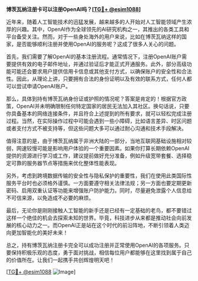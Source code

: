 **博茨瓦纳注册卡可以注册OpenAI吗？[[TG💪+ @esim1088](https://t.me/s/esim1088)]**

近年来，随着人工智能技术的迅猛发展，越来越多的人开始对人工智能领域产生浓厚的兴趣。其中，OpenAI作为全球领先的AI研究机构之一，其推出的各类工具和平台备受关注。然而，对于一些身处海外的用户来说，比如在博茨瓦纳这样的国家，是否能够顺利注册并使用OpenAI的服务呢？这成了很多人关心的问题。

首先，我们需要了解OpenAI的基本注册流程。通常情况下，注册OpenAI账户需要提供有效的电子邮件地址，并通过验证后才能正式开通服务。此外，部分高级功能可能还会要求用户提供信用卡信息或其他支付方式，以确保账户的安全性和合法性。因此，从理论上讲，只要拥有合法的身份证明以及有效的联系方式，任何人都可以尝试申请OpenAI账户。

那么，具体到持有博茨瓦纳身份证或护照的情况呢？答案是肯定的！根据官方政策，OpenAI并未明确限制任何特定国家的居民无法加入其社区。换句话说，只要你具备基本的网络连接条件，并且符合上述提到的所有要求，就可以轻松完成注册过程。当然，在实际操作过程中可能会遇到一些小障碍，比如语言差异、时区问题或者支付方式不被支持等，但这些问题大多可以通过耐心沟通和技术手段解决。

值得注意的是，由于博茨瓦纳属于非洲大陆的一部分，当地互联网基础设施相对较弱，网速较慢可能是影响用户体验的一个重要因素。如果你打算长期依赖OpenAI提供的资源进行学习或工作，建议提前做好充分准备，例如升级宽带套餐、选择稳定可靠的服务器节点等措施来优化整体性能表现。

另外，考虑到跨境数据传输的安全性与隐私保护的重要性，我们在使用此类国际性服务平台时也必须格外谨慎。一方面要遵守相关法律法规；另一方面也要定期更新密码、启用双重认证等功能来增强账户防护能力。同时，尽量避免泄露个人信息给不可信来源，以免造成不必要的麻烦。

最后，无论你是刚刚接触人工智能的新手还是已经有一定基础的老鸟，都不要错过这样一个绝佳的机会去探索未知的世界。毕竟，科技进步从来都是推动社会向前发展的核心动力之一。而OpenAI正是站在这个时代的前沿阵地，不断引领着人类迈向更加智能化的美好未来！

总之，持有博茨瓦纳注册卡完全可以成功注册并正常使用OpenAI的各项服务。只要保持积极乐观的态度，勇于面对挑战，相信每位用户都能够在这里找到属于自己的价值所在。让我们一起携手共创辉煌明天吧！

[[TG💪+ @esim1088](https://t.me/s/esim1088) ![Image](https://i.postimg.cc/4NQfJmqS/Snipaste-2025-05-13-00-14-12.png)]